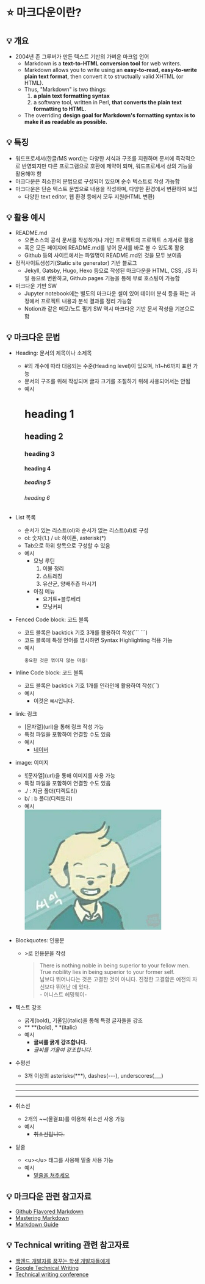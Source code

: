 # ⭐ 마크다운이란?

## 💡 개요

- 2004년 존 그루버가 만든 텍스트 기반의 가벼운 마크업 언어
  - Markdown is a **text-to-HTML conversion tool** for web writers.
  - Markdown allows you to write using an **easy-to-read, easy-to-write plain text format**, then convert it to structually valid XHTML (or HTML).
  - Thus, "Markdown" is two things:
    1. **a plain text formatting syntax**
    2. a software tool, written in Perl, **that converts the plain text formatting to HTML.**
  - The overriding **design goal for Markdown's formatting syntax is to make it as readable as possible.**

## 💡 특징

- 워드프로세서(한글/MS word)는 다양한 서식과 구조를 지원하며 문서에 즉각적으로 반영되지만 다른 프로그램으로 호환에 제약이 되며, 워드프로세서 상의 기능을 활용해야 함
- 마크다운은 최소한의 문법으로 구성되어 있으며 순수 텍스트로 작성 가능함
- 마크다운은 단순 텍스트 문법으로 내용을 작성하며, 다양한 환경에서 변환하여 보임
  - 다양한 text editor, 웹 환경 등에서 모두 지원(HTML 변환)

## 💡 활용 예시

- README.md
  - 오픈소스의 공식 문서를 작성하거나 개인 프로젝트의 프로젝트 소개서로 활용
  - 혹은 모든 페이지에 README.md를 넣어 문서를 바로 볼 수 있도록 활용
  - Github 등의 사이트에서는 파일명이 README.md인 것을 모두 보여줌
- 정적사이트생성기(Static site generator) 기반 블로그
  - Jekyll, Gatsby, Hugo, Hexo 등으로 작성된 마크다운을 HTML, CSS, JS 파일 등으로 변환하고, Github pages 기능을 통해 무료 호스팅이 가능함
- 마크다운 기반 SW
  - Jupyter notebook에는 별도의 마크다운 셀이 있어 데이터 분석 등을 하는 과정에서 프로젝트 내용과 분석 결과를 정리 가능함
  - Notion과 같은 메모/노트 필기 SW 역시 마크다운 기반 문서 작성을 기본으로 함

## 💡 마크다운 문법

- Heading: 문서의 제목이나 소제목
  - #의 개수에 따라 대응되는 수준(Heading level)이 있으며, h1~h6까지 표현 가능
  - 문서의 구조를 위해 작성되며 글자 크기를 조절하기 위해 사용되어서는 안됨
  - 예시
    # heading 1
    ## heading 2
    ### heading 3
    #### heading 4
    ##### heading 5
    ###### heading 6

- List 목록
  - 순서가 있는 리스트(ol)와 순서가 없는 리스트(ul)로 구성
  - ol: 숫자(1.) / ul: 하이픈, asterisk(\*)
  - Tab으로 하위 항목으로 구성할 수 있음
  - 예시
    - 모닝 루틴
      1. 이불 정리
      2. 스트레칭
      3. 유산균, 양배추즙 마시기
    - 아침 메뉴
      - 요거트+블루베리
      - 모닝커피

- Fenced Code block: 코드 블록
  - 코드 블록은 backtick 기호 3개를 활용하여 작성(\`\`\` \`\`\`)
  - 코드 블록에 특정 언어를 명시하면 Syntax Highlighting 적용 가능
  - 예시
    ```
    중요한 것은 꺾이지 않는 마음!
    ```

- Inline Code block: 코드 블록
  - 코드 블록은 backtick 기호 1개를 인라인에 활용하여 작성(\`\`)
  - 예시
    - 이것은 `예시`입니다.

- link: 링크
  - \[문자열](url)을 통해 링크 작성 가능
  - 특정 파일을 포함하여 연결할 수도 있음
  - 예시
    - [네이버](https://www.naver.com/)

- image: 이미지
  - \!\[문자열](url)을 통해 이미지를 사용 가능
  - 특정 파일을 포함하여 연결할 수도 있음
  - ./ : 지금 폴더(디렉토리)
  - b/ : b 폴더(디렉토리)
  - 예시  
    ![블랭키](./블랭키.png)

- Blockquotes: 인용문
  - \>로 인용문을 작성
    > There is nothing noble in being superior to your fellow men. True nobility lies in being superior to your former self.  
    남보다 뛰어나다는 것은 고결한 것이 아니다. 진정한 고결함은 예전의 자신보다 뛰어난 데 있다.  
    \- 어니스트 헤밍웨이-

- 텍스트 강조
  - 굵게(bold), 기울임(italic)을 통해 특정 글자들을 강조
  - \*\* \*\*(bold), \* \*(italic)
  - 예시
    - **글씨를 굵게 강조합니다.**
    - *글씨를 기울여 강조합니다.*

- 수평선
  - 3개 이상의 asterisks(\*\*\*), dashes(---), underscores(\_\_\_)
  ***
  ---
  ___

- 취소선
  - 2개의 \~\~(물결표)를 이용해 취소선 사용 가능
  - 예시
    - ~~취소선입니다.~~

- 밑줄
  - \<u>\</u> 태그를 사용해 밑줄 사용 가능
  - 예시
    - <u>밑줄을 쳐주세요</u>

## 💡 마크다운 관련 참고자료
- [Github Flavored Markdown](https://github.github.com/gfm/)
- [Mastering Markdown](https://guides.github.com/features/mastering-markdown)
- [Markdown Guide](https://www.markdownguide.org)

## 💡 Technical writing 관련 참고자료
- [백엔드 개발자를 꿈꾸는 학생 개발자들에게](https://d2.naver.com/news/3435170)
- [Google Technical Writing](https://developers.google.com/tech-writing)
- [Technical writing conference](https://engineering.linecorp.com/ko/blog/write-the-docs-prague-2018-recap/)